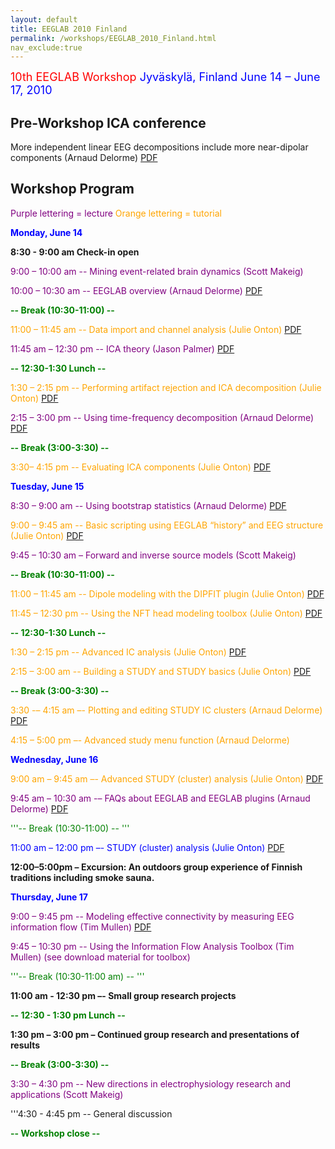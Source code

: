 ```yaml
---
layout: default
title: EEGLAB 2010 Finland
permalink: /workshops/EEGLAB_2010_Finland.html
nav_exclude:true
---
```


<font size =4><span style="color: red">10th EEGLAB Workshop</span>
<font color=blue>Jyväskylä, Finland
June 14 – June 17, 2010</font></font>


Pre-Workshop ICA conference
---------------------------

More independent linear EEG decompositions include more near-dipolar
components (Arnaud Delorme) [PDF](https://sccn.ucsd.edu/githubwiki/files/presentation_ica_delorme.pdf)

Workshop Program
----------------

<span style="color: purple">Purple lettering = lecture</span>
<span style="color: orange">Orange lettering = tutorial</span>

<span style="color:  blue">**Monday, June 14**</span>



**8:30 - 9:00 am Check-in open**

<span style="color: purple">9:00 – 10:00 am -- Mining event-related brain dynamics (Scott Makeig)</span>

<span style="color: purple">10:00 – 10:30 am -- EEGLAB overview (Arnaud Delorme) [PDF](https://sccn.ucsd.edu/githubwiki/files/lecture_overview_finland2010.pdf)</span>


<span style="color: green"> **-- Break (10:30-11:00) --**</span>

<span style="color: orange">11:00 – 11:45 am -- Data import and channel analysis (Julie Onton) [PDF](https://sccn.ucsd.edu/githubwiki/files/1_dataimport-chananalysis.pdf)</span>

<span style="color: purple">11:45 am – 12:30 pm -- ICA theory (Jason Palmer) [PDF](https://sccn.ucsd.edu/githubwiki/files/ica_theory_finland.pdf)</span>


<span style="color: green">**-- 12:30-1:30 Lunch --**</span>

<span style="color: orange">1:30 – 2:15 pm -- Performing artifact rejection and ICA decomposition (Julie Onton) [PDF](https://sccn.ucsd.edu/githubwiki/files/2_artrej_runningica.pdf
)</span>

<span style="color: purple">2:15 – 3:00 pm -- Using time-frequency decomposition (Arnaud Delorme) [PDF](https://sccn.ucsd.edu/githubwiki/files/lecture_timefreq_finland2010.pdf)</span>


<span style="color: green">**-- Break (3:00-3:30) --**</span>

<span style="color: orange">3:30– 4:15 pm -- Evaluating ICA components (Julie Onton) [PDF](https://sccn.ucsd.edu/githubwiki/files/3_evaluateics.pdf)</span>

<span style="color:  blue">**Tuesday, June 15**</span>



<span style="color: purple">8:30 – 9:00 am -- Using bootstrap statistics (Arnaud Delorme) [PDF](https://sccn.ucsd.edu/githubwiki/files/lecture_statistics_finland2010.pdf)</span>

<span style="color: orange">9:00 – 9:45 am -- Basic scripting using EEGLAB “history” and EEG structure (Julie Onton) [PDF](https://sccn.ucsd.edu/githubwiki/files/4_basic_scripting.pdf)</span>

<span style="color: purple">9:45 – 10:30 am – Forward and inverse source models (Scott Makeig)</span>



<span style="color: green">**-- Break (10:30-11:00) --**</span>



<span style="color: orange">11:00 – 11:45 am -- Dipole modeling with the DIPFIT plugin (Julie Onton) [PDF](https://sccn.ucsd.edu/githubwiki/files/5_dipolemodeling.pdf)</span>

<span style="color: orange">11:45 – 12:30 pm -- Using the NFT head modeling toolbox (Julie Onton) [PDF](https://sccn.ucsd.edu/githubwiki/files/5.5_nft_intro.pdf)</span>




<span style="color: green">**-- 12:30-1:30 Lunch --**</span>


<span style="color: orange">1:30 – 2:15 pm -- Advanced IC analysis (Julie Onton) [PDF](https://sccn.ucsd.edu/githubwiki/files/6_advancedicanalysis.pdf)</span>

<span style="color: orange">2:15 – 3:00 am -- Building a STUDY and STUDY basics (Julie Onton) [PDF](https://sccn.ucsd.edu/githubwiki/files/7_studyintro_build.pdf)</span>



<span style="color: green">**-- Break (3:00-3:30) --** </span>



<span style="color: orange">3:30 -– 4:15 am –- Plotting and editing STUDY IC clusters (Arnaud Delorme) [PDF](https://sccn.ucsd.edu/githubwiki/files/studygui_finland2010.pdf
) </span>

<span style="color: orange">4:15 – 5:00 pm –- Advanced study menu function (Arnaud Delorme)</span>

<span style="color:  blue">**Wednesday, June 16**</span>



<span style="color: orange">9:00 am – 9:45 am –- Advanced STUDY (cluster) analysis (Julie Onton) [PDF](https://sccn.ucsd.edu/githubwiki/files/8_studyanalysisi.pdf)</span>

<span style="color: purple"> 9:45 am – 10:30 am -– FAQs about EEGLAB and EEGLAB plugins (Arnaud Delorme) [PDF](https://sccn.ucsd.edu/githubwiki/files/eeglab_plugin_finland2010.pdf)</span>


<span style="color: green">'''-- Break (10:30-11:00) -- '''</span>

<span style="color: blue">11:00 am – 12:00 pm –- STUDY (cluster) analysis (Julie Onton) [PDF](https://sccn.ucsd.edu/githubwiki/files/9_studyanalysisii.pdf)</span>




**12:00–5:00pm – Excursion: An outdoors group experience of Finnish
traditions including smoke sauna.**

<span style="color:  blue">**Thursday, June 17**</span>



<span style="color: purple">9:00 – 9:45 pm -- Modeling effective connectivity by measuring EEG information flow (Tim Mullen) [PDF](https://sccn.ucsd.edu/githubwiki/files/jyvaskyla_talk.pdf)</span>

<span style="color: purple">9:45 – 10:30 pm -- Using the Information Flow Analysis Toolbox (Tim Mullen) (see download material for toolbox)</span>



<span style="color: green">'''-- Break (10:30-11:00 am) -- '''</span>

**11:00 am - 12:30 pm –- Small group research projects**

<span style="color: green">**-- 12:30 - 1:30 pm Lunch --**</span>

**1:30 pm – 3:00 pm – Continued group research and presentations of
results**

<span style="color: green">**-- Break (3:00-3:30) --** </span>

<span style="color: purple">3:30 – 4:30 pm -- New directions in electrophysiology research and applications (Scott Makeig)</span>

'''4:30 - 4:45 pm -- General discussion



<span style="color: green">**-- Workshop close --**</span>
